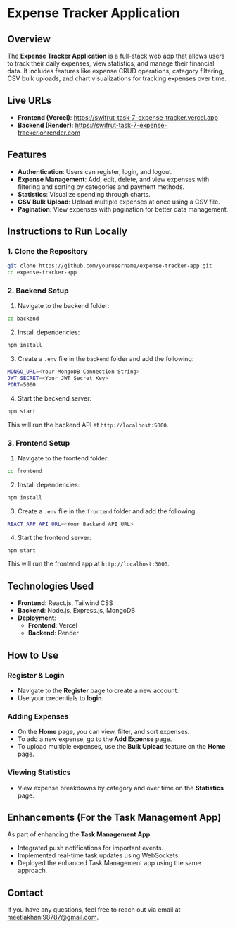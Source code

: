 
# Expense Tracker Application

## Overview

The **Expense Tracker Application** is a full-stack web app that allows users to track their daily expenses, view statistics, and manage their financial data. It includes features like expense CRUD operations, category filtering, CSV bulk uploads, and chart visualizations for tracking expenses over time.

## Live URLs

- **Frontend (Vercel)**:  https://swifrut-task-7-expense-tracker.vercel.app
- **Backend (Render)**: https://swifrut-task-7-expense-tracker.onrender.com

## Features

- **Authentication**: Users can register, login, and logout.
- **Expense Management**: Add, edit, delete, and view expenses with filtering and sorting by categories and payment methods.
- **Statistics**: Visualize spending through charts.
- **CSV Bulk Upload**: Upload multiple expenses at once using a CSV file.
- **Pagination**: View expenses with pagination for better data management.

## Instructions to Run Locally

### 1. Clone the Repository

```bash
git clone https://github.com/yourusername/expense-tracker-app.git
cd expense-tracker-app
```

### 2. Backend Setup

1. Navigate to the backend folder:

```bash
cd backend
```

2. Install dependencies:

```bash
npm install
```

3. Create a `.env` file in the `backend` folder and add the following:

```bash
MONGO_URL=<Your MongoDB Connection String>
JWT_SECRET=<Your JWT Secret Key>
PORT=5000
```

4. Start the backend server:

```bash
npm start
```

This will run the backend API at `http://localhost:5000`.

### 3. Frontend Setup

1. Navigate to the frontend folder:

```bash
cd frontend
```

2. Install dependencies:

```bash
npm install
```

3. Create a `.env` file in the `frontend` folder and add the following:

```bash
REACT_APP_API_URL=<Your Backend API URL>
```

4. Start the frontend server:

```bash
npm start
```

This will run the frontend app at `http://localhost:3000`.

## Technologies Used

- **Frontend**: React.js, Tailwind CSS
- **Backend**: Node.js, Express.js, MongoDB
- **Deployment**:
  - **Frontend**: Vercel
  - **Backend**: Render

## How to Use

### Register & Login

- Navigate to the **Register** page to create a new account.
- Use your credentials to **login**.

### Adding Expenses

- On the **Home** page, you can view, filter, and sort expenses.
- To add a new expense, go to the **Add Expense** page.
- To upload multiple expenses, use the **Bulk Upload** feature on the **Home** page.

### Viewing Statistics

- View expense breakdowns by category and over time on the **Statistics** page.

## Enhancements (For the Task Management App)

As part of enhancing the **Task Management App**:

- Integrated push notifications for important events.
- Implemented real-time task updates using WebSockets.
- Deployed the enhanced Task Management app using the same approach.

## Contact

If you have any questions, feel free to reach out via email at meetlakhani98787@gmail.com.
